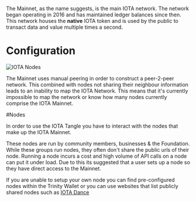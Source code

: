The Mainnet, as the name suggests, is the main IOTA network. The network began operating in 2016 and has maintained ledger balances since then. This network houses the **native** IOTA token and is used by the public to transact data and value multiple times a second.

# Configuration

![IOTA Nodes](https://i.imgur.com/HK4S62N.png)

The Mainnet uses manual peering in order to construct a peer-2-peer network. This combined with nodes not sharing their neighbour information leads to an inability to map the IOTA Network. This means that it's currently impossible to map the network or know how many nodes currently comprise the IOTA Mainnet.

#Nodes

In order to use the IOTA Tangle you have to interact with the nodes that make up the IOTA Mainnet.

These nodes are run by community members, businesses & the Foundation. While these groups run nodes, they often don't share the public urls of their node. Running a node incurs a cost and high volume of API calls on a node can put it under load. Due to this its suggested that a user sets up a node so they have direct access to the Mainnet.

If you are unable to setup your own node you can find pre-configured nodes within the Trinity Wallet or you can use websites that list publicly shared nodes such as [IOTA Dance](https://iota.dance)
